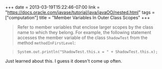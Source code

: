 +++
date = 2013-03-19T15:22:46-07:00
link = "https://docs.oracle.com/javase/tutorial/java/javaOO/nested.html"
tags = ["computation"]
title = "Member Variables In Outer Class Scopes"
+++

>Refer to member variables that enclose larger scopes by the class name to which they belong. For example, the following statement accesses the member variable of the class `ShadowTest` from the method `methodInFirstLevel`:

>`System.out.println("ShadowTest.this.x = " + ShadowTest.this.x);`

Just learned about this. I guess it doesn't come up often.
